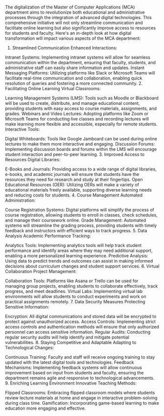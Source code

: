 The digitalization of the Master of Computer Applications (MCA) department aims to revolutionize both educational and administrative processes through the integration of advanced digital technologies. This comprehensive initiative will not only streamline communication and facilitate online learning but also significantly improve access to resources for students and faculty. Here's an in-depth look at how digital transformation will impact various aspects of the MCA department:

1. Streamlined Communication
Enhanced Interactions:

Intranet Systems: Implementing intranet systems will allow for seamless communication within the department, ensuring that faculty, students, and administrative staff can easily share information and updates.
Instant Messaging Platforms: Utilizing platforms like Slack or Microsoft Teams will facilitate real-time communication and collaboration, enabling quick resolution of queries and fostering a more connected community.
2. Facilitating Online Learning
Virtual Classrooms:

Learning Management Systems (LMS): Tools such as Moodle or Blackboard will be used to create, distribute, and manage educational content, providing students with easy access to course materials, assignments, and grades.
Webinars and Video Lectures: Adopting platforms like Zoom or Microsoft Teams for conducting live classes and recording lectures will make learning more flexible and accessible, especially for remote students.
Interactive Tools:

Digital Whiteboards: Tools like Google Jamboard can be used during online lectures to make them more interactive and engaging.
Discussion Forums: Implementing discussion boards and forums within the LMS will encourage student interaction and peer-to-peer learning.
3. Improved Access to Resources
Digital Libraries:

E-Books and Journals: Providing access to a wide range of digital libraries, e-books, and academic journals will ensure that students have the resources they need for research and study at their fingertips.
Open Educational Resources (OER): Utilizing OERs will make a variety of educational materials freely available, supporting diverse learning needs and reducing costs for students.
4. Course Management
Automated Administration:

Course Registration Systems: Digital platforms will simplify the process of course registration, allowing students to enroll in classes, check schedules, and manage their coursework online.
Grade Management: Automated systems will streamline the grading process, providing students with timely feedback and instructors with efficient ways to track progress.
5. Data Analysis
Academic Performance Tracking:

Analytics Tools: Implementing analytics tools will help track student performance and identify areas where they may need additional support, enabling a more personalized learning experience.
Predictive Analysis: Using data to predict trends and outcomes can assist in making informed decisions about curriculum changes and student support services.
6. Virtual Collaboration
Project Management:

Collaboration Tools: Platforms like Asana or Trello can be used for managing group projects, enabling students to collaborate effectively, track progress, and meet deadlines.
Virtual Labs: Implementing virtual lab environments will allow students to conduct experiments and work on practical assignments remotely.
7. Data Security Measures
Protecting Sensitive Information:

Encryption: All digital communications and stored data will be encrypted to protect against unauthorized access.
Access Controls: Implementing strict access controls and authentication methods will ensure that only authorized personnel can access sensitive information.
Regular Audits: Conducting regular security audits will help identify and mitigate potential vulnerabilities.
8. Staying Competitive and Adaptable
Adapting to Technological Changes:

Continuous Training: Faculty and staff will receive ongoing training to stay updated with the latest digital tools and technologies.
Feedback Mechanisms: Implementing feedback systems will allow continuous improvement based on input from students and faculty, ensuring the department remains agile and responsive to technological advancements.
9. Enriching Learning Environment
Innovative Teaching Methods:

Flipped Classrooms: Embracing flipped classroom models where students review lecture materials at home and engage in interactive problem-solving during class time.
Gamification: Incorporating game-based learning to make education more engaging and effective.

